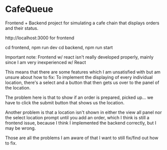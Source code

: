 # CafeQueue

Frontend + Backend project for simulating a cafe chain that displays orders and their status.

http://localhost:3000 for frontend

cd frontend, npm run dev
cd backend, npm run start

Important note:
Frontend w/ react isn't really developed properly, mainly since I am very inexperienced w/ React

This means that there are some features which I am unsatisfied with but am unsure about how to fix:
To implement the displaying of every individual location, there's a select and a button that then gets us over to the panel of the location.

The problem here is that to show if an order is prepared, picked up... we have to click the submit button that shows us the location.

Another problem is that a location isn't shown in either the view all panel nor the select location prompt until you add an order, which I think is still a frontend issue, because I think I implemented the backend correctly, but I may be wrong.

Those are all the problems I am aware of that I want to still fix/find out how to fix.
